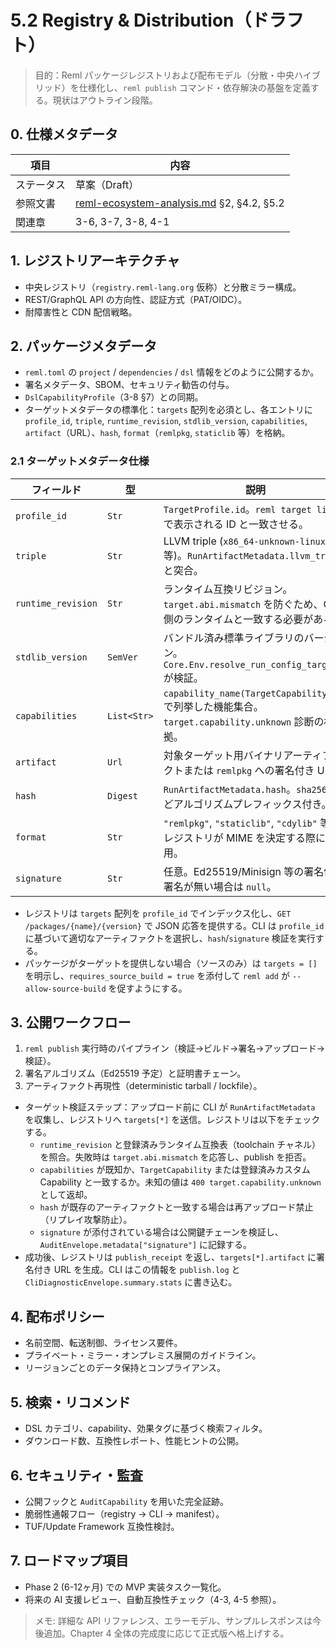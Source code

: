 # 5.2 Registry & Distribution（ドラフト）

> 目的：Reml パッケージレジストリおよび配布モデル（分散・中央ハイブリッド）を仕様化し、`reml publish` コマンド・依存解決の基盤を定義する。現状はアウトライン段階。

## 0. 仕様メタデータ

| 項目 | 内容 |
| --- | --- |
| ステータス | 草案（Draft） |
| 参照文書 | [reml-ecosystem-analysis.md](reml-ecosystem-analysis.md) §2, §4.2, §5.2 |
| 関連章 | 3-6, 3-7, 3-8, 4-1 |

## 1. レジストリアーキテクチャ

- 中央レジストリ（`registry.reml-lang.org` 仮称）と分散ミラー構成。
- REST/GraphQL API の方向性、認証方式（PAT/OIDC）。
- 耐障害性と CDN 配信戦略。

## 2. パッケージメタデータ

- `reml.toml` の `project` / `dependencies` / `dsl` 情報をどのように公開するか。
- 署名メタデータ、SBOM、セキュリティ勧告の付与。
- `DslCapabilityProfile`（3-8 §7）との同期。
- ターゲットメタデータの標準化：`targets` 配列を必須とし、各エントリに `profile_id`, `triple`, `runtime_revision`, `stdlib_version`, `capabilities`, `artifact`（URL）、`hash`, `format`（`remlpkg`, `staticlib` 等）を格納。

### 2.1 ターゲットメタデータ仕様

| フィールド | 型 | 説明 |
| --- | --- | --- |
| `profile_id` | `Str` | `TargetProfile.id`。`reml target list` で表示される ID と一致させる。 |
| `triple` | `Str` | LLVM triple (`x86_64-unknown-linux-gnu` 等)。`RunArtifactMetadata.llvm_triple` と突合。 |
| `runtime_revision` | `Str` | ランタイム互換リビジョン。`target.abi.mismatch` を防ぐため、CLI 側のランタイムと一致する必要がある。 |
| `stdlib_version` | `SemVer` | バンドル済み標準ライブラリのバージョン。`Core.Env.resolve_run_config_target` が検証。 |
| `capabilities` | `List<Str>` | `capability_name(TargetCapability::…)` で列挙した機能集合。`target.capability.unknown` 診断の根拠。 |
| `artifact` | `Url` | 対象ターゲット用バイナリアーティファクトまたは `remlpkg` への署名付き URL。 |
| `hash` | `Digest` | `RunArtifactMetadata.hash`。`sha256:` などアルゴリズムプレフィックス付き。 |
| `format` | `Str` | `"remlpkg"`, `"staticlib"`, `"cdylib"` 等。レジストリが MIME を決定する際に利用。 |
| `signature` | `Str` | 任意。Ed25519/Minisign 等の署名値。署名が無い場合は `null`。 |

- レジストリは `targets` 配列を `profile_id` でインデックス化し、`GET /packages/{name}/{version}` で JSON 応答を提供する。CLI は `profile_id` に基づいて適切なアーティファクトを選択し、`hash`/`signature` 検証を実行する。
- パッケージがターゲットを提供しない場合（ソースのみ）は `targets = []` を明示し、`requires_source_build = true` を添付して `reml add` が `--allow-source-build` を促すようにする。

## 3. 公開ワークフロー

1. `reml publish` 実行時のパイプライン（検証→ビルド→署名→アップロード→検証）。
2. 署名アルゴリズム（Ed25519 予定）と証明書チェーン。
3. アーティファクト再現性（deterministic tarball / lockfile）。
- ターゲット検証ステップ：アップロード前に CLI が `RunArtifactMetadata` を収集し、レジストリへ `targets[*]` を送信。レジストリは以下をチェックする。
  - `runtime_revision` と登録済みランタイム互換表（toolchain チャネル）を照合。失敗時は `target.abi.mismatch` を応答し、publish を拒否。
  - `capabilities` が既知か、`TargetCapability` または登録済みカスタム Capability と一致するか。未知の値は `400 target.capability.unknown` として返却。
  - `hash` が既存のアーティファクトと一致する場合は再アップロード禁止（リプレイ攻撃防止）。
  - `signature` が添付されている場合は公開鍵チェーンを検証し、`AuditEnvelope.metadata["signature"]` に記録する。
- 成功後、レジストリは `publish_receipt` を返し、`targets[*].artifact` に署名付き URL を生成。CLI はこの情報を `publish.log` と `CliDiagnosticEnvelope.summary.stats` に書き込む。

## 4. 配布ポリシー

- 名前空間、転送制御、ライセンス要件。
- プライベート・ミラー・オンプレミス展開のガイドライン。
- リージョンごとのデータ保持とコンプライアンス。

## 5. 検索・リコメンド

- DSL カテゴリ、capability、効果タグに基づく検索フィルタ。
- ダウンロード数、互換性レポート、性能ヒントの公開。

## 6. セキュリティ・監査

- 公開フックと `AuditCapability` を用いた完全証跡。
- 脆弱性通報フロー（registry -> CLI -> manifest）。
- TUF/Update Framework 互換性検討。

## 7. ロードマップ項目

- Phase 2 (6-12ヶ月) での MVP 実装タスク一覧化。
- 将来の AI 支援レビュー、自動互換性チェック（4-3, 4-5 参照）。

> メモ: 詳細な API リファレンス、エラーモデル、サンプルレスポンスは今後追加。Chapter 4 全体の完成度に応じて正式版へ格上げする。
